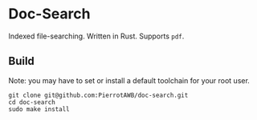 # Doc-Search

Indexed file-searching. Written in Rust. Supports `pdf`.

## Build
Note: you may have to set or install a default toolchain for your root user.

```
git clone git@github.com:PierrotAWB/doc-search.git
cd doc-search
sudo make install
```

